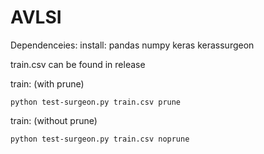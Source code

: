 # AVLSI

Dependenceies:
install: 
pandas
numpy
keras
kerassurgeon

train.csv can be found in release

train: (with prune)
```
python test-surgeon.py train.csv prune
```

train: (without prune)
```
python test-surgeon.py train.csv noprune
```
